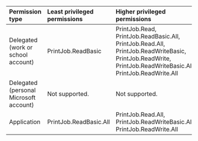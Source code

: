 |Permission type|Least privileged permissions|Higher privileged permissions|
|:---|:---|:---|
|Delegated (work or school account)|PrintJob.ReadBasic|PrintJob.Read, PrintJob.ReadBasic.All, PrintJob.Read.All, PrintJob.ReadWriteBasic, PrintJob.ReadWrite, PrintJob.ReadWriteBasic.All, PrintJob.ReadWrite.All|
|Delegated (personal Microsoft account)|Not supported.|Not supported.|
|Application|PrintJob.ReadBasic.All|PrintJob.Read.All, PrintJob.ReadWriteBasic.All, PrintJob.ReadWrite.All|